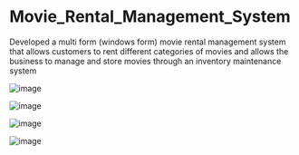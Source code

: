 # Movie_Rental_Management_System
Developed a multi form (windows form) movie rental management system that allows customers to rent different categories of movies and allows the business to manage and store movies through an inventory maintenance system

![image](https://user-images.githubusercontent.com/33835722/135769706-faafd8a3-905e-4721-848c-304e5a1b1eb0.png)

![image](https://user-images.githubusercontent.com/33835722/135769717-6e64f07d-9308-4411-b05f-a50ea4435f2c.png)

![image](https://user-images.githubusercontent.com/33835722/135769738-ed6765c4-0bdb-408e-b9ff-fad9107eb1f0.png)

![image](https://user-images.githubusercontent.com/33835722/135769806-a0ff83c0-ad21-4823-b41f-4417c4ccd32d.png)

